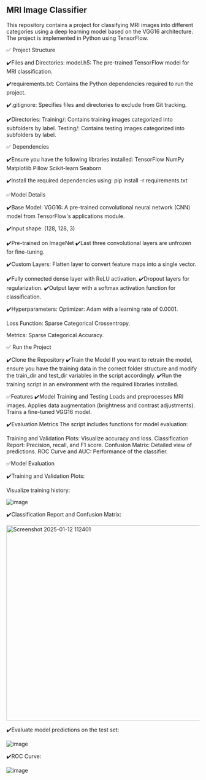 ## MRI Image Classifier
This repository contains a project for classifying MRI images into different categories using a deep learning model based on the VGG16 architecture. The project is implemented in Python using TensorFlow.

✅ Project Structure

✔️Files and Directories:
model.h5: The pre-trained TensorFlow model for MRI classification.

✔️requirements.txt: 
Contains the Python dependencies required to run the project.

✔️.gitignore: 
Specifies files and directories to exclude from Git tracking.

✔️Directories:
Training/: Contains training images categorized into subfolders by label.
Testing/: Contains testing images categorized into subfolders by label.


✅ Dependencies

✔️Ensure you have the following libraries installed:
TensorFlow
NumPy
Matplotlib
Pillow
Scikit-learn
Seaborn

✔️Install the required dependencies using: pip install -r requirements.txt


✅Model Details

✔️Base Model:
VGG16: A pre-trained convolutional neural network (CNN) model from TensorFlow's applications module.

✔️Input shape: 
(128, 128, 3)

✔️Pre-trained on ImageNet
✔️Last three convolutional layers are unfrozen for fine-tuning.

✔️Custom Layers:
Flatten layer to convert feature maps into a single vector.

✔️Fully connected dense layer with ReLU activation.
✔️Dropout layers for regularization.
✔️Output layer with a softmax activation function for classification.

✔️Hyperparameters:
Optimizer: 
Adam with a learning rate of 0.0001.

Loss Function: 
Sparse Categorical Crossentropy.

Metrics: 
Sparse Categorical Accuracy.


✅ Run the Project

✔️Clone the Repository
✔️Train the Model
If you want to retrain the model, ensure you have the training data in the correct folder structure and modify the train_dir and test_dir variables in the script accordingly.
✔️Run the training script in an environment with the required libraries installed.


✅Features
✔️Model Training and Testing
Loads and preprocesses MRI images.
Applies data augmentation (brightness and contrast adjustments).
Trains a fine-tuned VGG16 model.

✔️Evaluation Metrics
The script includes functions for model evaluation:

Training and Validation Plots: Visualize accuracy and loss.
Classification Report: Precision, recall, and F1 score.
Confusion Matrix: Detailed view of predictions.
ROC Curve and AUC: Performance of the classifier.


✅Model Evaluation

✔️Training and Validation Plots:

Visualize training history:

![image](https://github.com/user-attachments/assets/4e2b0b7a-2032-476e-9b40-92007bdcaba4)


✔️Classification Report and Confusion Matrix:

<img width="509" alt="Screenshot 2025-01-12 112401" src="https://github.com/user-attachments/assets/6cee3fba-cf2e-4e74-99f6-df9397cdd2d4" />


✔️Evaluate model predictions on the test set:

![image](https://github.com/user-attachments/assets/efd06eed-4b97-42f5-8880-90c62b2e4234)


✔️ROC Curve:

![image](https://github.com/user-attachments/assets/cb246c92-35e0-4efd-9be9-bea1439d3cbb)










